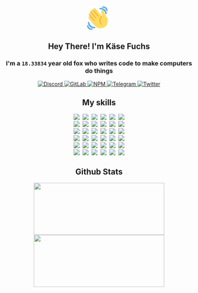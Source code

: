 <div><p align=center><img src=./resources/images/wave.gif width=64px height=64px></p><h2 align=center>Hey There! I'm Käse Fuchs</h2><h3 align=center>I'm a <code>18.33834</code> year old fox who writes code to make computers do things</h3><p align=center><a href=https://discord.com/users/507526681125322772><img alt=Discord src="https://img.shields.io/badge/Discord-5865F2?logo=discord&logoColor=white&style=flat-square#d935030eefe69ab596758ac6bfba3f4f"> </a><a href=https://gitlab.com/kasefuchs><img alt=GitLab src="https://img.shields.io/badge/GitLab-330F63?logo=gitlab&logoColor=white&style=flat-square#d935030eefe69ab596758ac6bfba3f4f"> </a><a href=https://npmjs.com/~kasefuchs><img alt=NPM src="https://img.shields.io/badge/NPM-CB3837?logo=npm&logoColor=white&style=flat-square#d935030eefe69ab596758ac6bfba3f4f"> </a><a href=https://t.me/kasefuchs><img alt=Telegram src="https://img.shields.io/badge/Telegram-2CA5E0?logo=telegram&logoColor=white&style=flat-square#d935030eefe69ab596758ac6bfba3f4f"> </a><a href=https://twitter.com/kasefuchs><img alt=Twitter src="https://img.shields.io/badge/Twitter-1DA1F2?logo=twitter&logoColor=white&style=flat-square#d935030eefe69ab596758ac6bfba3f4f"></a></p><h2 align=center>My skills</h2><p align=center><a href=https://aws.amazon.com/ ><picture><source srcset="https://skillicons.dev/icons?i=aws&theme=dark#d935030eefe69ab596758ac6bfba3f4f" media="(prefers-color-scheme: dark)"><source srcset="https://skillicons.dev/icons?i=aws&theme=light#d935030eefe69ab596758ac6bfba3f4f" media="(prefers-color-scheme: light), (prefers-color-scheme: no-preference)"><img src="https://skillicons.dev/icons?i=aws&theme=light#d935030eefe69ab596758ac6bfba3f4f"></picture></a>&nbsp;&nbsp;<a href=https://en.wikipedia.org/wiki/Bash_(Unix_shell)><picture><source srcset="https://skillicons.dev/icons?i=bash&theme=dark#d935030eefe69ab596758ac6bfba3f4f" media="(prefers-color-scheme: dark)"><source srcset="https://skillicons.dev/icons?i=bash&theme=light#d935030eefe69ab596758ac6bfba3f4f" media="(prefers-color-scheme: light), (prefers-color-scheme: no-preference)"><img src="https://skillicons.dev/icons?i=bash&theme=light#d935030eefe69ab596758ac6bfba3f4f"></picture></a>&nbsp;&nbsp;<a href=https://discord.com/developers/docs><picture><source srcset="https://skillicons.dev/icons?i=bots&theme=dark#d935030eefe69ab596758ac6bfba3f4f" media="(prefers-color-scheme: dark)"><source srcset="https://skillicons.dev/icons?i=bots&theme=light#d935030eefe69ab596758ac6bfba3f4f" media="(prefers-color-scheme: light), (prefers-color-scheme: no-preference)"><img src="https://skillicons.dev/icons?i=bots&theme=light#d935030eefe69ab596758ac6bfba3f4f"></picture></a>&nbsp;&nbsp;<a href=https://www.cloudflare.com/ ><picture><source srcset="https://skillicons.dev/icons?i=cloudflare&theme=dark#d935030eefe69ab596758ac6bfba3f4f" media="(prefers-color-scheme: dark)"><source srcset="https://skillicons.dev/icons?i=cloudflare&theme=light#d935030eefe69ab596758ac6bfba3f4f" media="(prefers-color-scheme: light), (prefers-color-scheme: no-preference)"><img src="https://skillicons.dev/icons?i=cloudflare&theme=light#d935030eefe69ab596758ac6bfba3f4f"></picture></a>&nbsp;&nbsp;<a href=https://en.wikipedia.org/wiki/CSS><picture><source srcset="https://skillicons.dev/icons?i=css&theme=dark#d935030eefe69ab596758ac6bfba3f4f" media="(prefers-color-scheme: dark)"><source srcset="https://skillicons.dev/icons?i=css&theme=light#d935030eefe69ab596758ac6bfba3f4f" media="(prefers-color-scheme: light), (prefers-color-scheme: no-preference)"><img src="https://skillicons.dev/icons?i=css&theme=light#d935030eefe69ab596758ac6bfba3f4f"></picture></a>&nbsp;&nbsp;<a href=https://www.docker.com/ ><picture><source srcset="https://skillicons.dev/icons?i=docker&theme=dark#d935030eefe69ab596758ac6bfba3f4f" media="(prefers-color-scheme: dark)"><source srcset="https://skillicons.dev/icons?i=docker&theme=light#d935030eefe69ab596758ac6bfba3f4f" media="(prefers-color-scheme: light), (prefers-color-scheme: no-preference)"><img src="https://skillicons.dev/icons?i=docker&theme=light#d935030eefe69ab596758ac6bfba3f4f"></picture></a><br><a href=https://www.electronjs.org/ ><picture><source srcset="https://skillicons.dev/icons?i=electron&theme=dark#d935030eefe69ab596758ac6bfba3f4f" media="(prefers-color-scheme: dark)"><source srcset="https://skillicons.dev/icons?i=electron&theme=light#d935030eefe69ab596758ac6bfba3f4f" media="(prefers-color-scheme: light), (prefers-color-scheme: no-preference)"><img src="https://skillicons.dev/icons?i=electron&theme=light#d935030eefe69ab596758ac6bfba3f4f"></picture></a>&nbsp;&nbsp;<a href=https://expressjs.com/ ><picture><source srcset="https://skillicons.dev/icons?i=express&theme=dark#d935030eefe69ab596758ac6bfba3f4f" media="(prefers-color-scheme: dark)"><source srcset="https://skillicons.dev/icons?i=express&theme=light#d935030eefe69ab596758ac6bfba3f4f" media="(prefers-color-scheme: light), (prefers-color-scheme: no-preference)"><img src="https://skillicons.dev/icons?i=express&theme=light#d935030eefe69ab596758ac6bfba3f4f"></picture></a>&nbsp;&nbsp;<a href=https://www.figma.com/ ><picture><source srcset="https://skillicons.dev/icons?i=figma&theme=dark#d935030eefe69ab596758ac6bfba3f4f" media="(prefers-color-scheme: dark)"><source srcset="https://skillicons.dev/icons?i=figma&theme=light#d935030eefe69ab596758ac6bfba3f4f" media="(prefers-color-scheme: light), (prefers-color-scheme: no-preference)"><img src="https://skillicons.dev/icons?i=figma&theme=light#d935030eefe69ab596758ac6bfba3f4f"></picture></a>&nbsp;&nbsp;<a href=https://firebase.google.com/ ><picture><source srcset="https://skillicons.dev/icons?i=firebase&theme=dark#d935030eefe69ab596758ac6bfba3f4f" media="(prefers-color-scheme: dark)"><source srcset="https://skillicons.dev/icons?i=firebase&theme=light#d935030eefe69ab596758ac6bfba3f4f" media="(prefers-color-scheme: light), (prefers-color-scheme: no-preference)"><img src="https://skillicons.dev/icons?i=firebase&theme=light#d935030eefe69ab596758ac6bfba3f4f"></picture></a>&nbsp;&nbsp;<a href=https://flask.palletsprojects.com/ ><picture><source srcset="https://skillicons.dev/icons?i=flask&theme=dark#d935030eefe69ab596758ac6bfba3f4f" media="(prefers-color-scheme: dark)"><source srcset="https://skillicons.dev/icons?i=flask&theme=light#d935030eefe69ab596758ac6bfba3f4f" media="(prefers-color-scheme: light), (prefers-color-scheme: no-preference)"><img src="https://skillicons.dev/icons?i=flask&theme=light#d935030eefe69ab596758ac6bfba3f4f"></picture></a>&nbsp;&nbsp;<a href=https://cloud.google.com/ ><picture><source srcset="https://skillicons.dev/icons?i=gcp&theme=dark#d935030eefe69ab596758ac6bfba3f4f" media="(prefers-color-scheme: dark)"><source srcset="https://skillicons.dev/icons?i=gcp&theme=light#d935030eefe69ab596758ac6bfba3f4f" media="(prefers-color-scheme: light), (prefers-color-scheme: no-preference)"><img src="https://skillicons.dev/icons?i=gcp&theme=light#d935030eefe69ab596758ac6bfba3f4f"></picture></a><br><a href=https://git-scm.com/ ><picture><source srcset="https://skillicons.dev/icons?i=git&theme=dark#d935030eefe69ab596758ac6bfba3f4f" media="(prefers-color-scheme: dark)"><source srcset="https://skillicons.dev/icons?i=git&theme=light#d935030eefe69ab596758ac6bfba3f4f" media="(prefers-color-scheme: light), (prefers-color-scheme: no-preference)"><img src="https://skillicons.dev/icons?i=git&theme=light#d935030eefe69ab596758ac6bfba3f4f"></picture></a>&nbsp;&nbsp;<a href=https://github.com/ ><picture><source srcset="https://skillicons.dev/icons?i=github&theme=dark#d935030eefe69ab596758ac6bfba3f4f" media="(prefers-color-scheme: dark)"><source srcset="https://skillicons.dev/icons?i=github&theme=light#d935030eefe69ab596758ac6bfba3f4f" media="(prefers-color-scheme: light), (prefers-color-scheme: no-preference)"><img src="https://skillicons.dev/icons?i=github&theme=light#d935030eefe69ab596758ac6bfba3f4f"></picture></a>&nbsp;&nbsp;<a href=https://gitlab.com/ ><picture><source srcset="https://skillicons.dev/icons?i=gitlab&theme=dark#d935030eefe69ab596758ac6bfba3f4f" media="(prefers-color-scheme: dark)"><source srcset="https://skillicons.dev/icons?i=gitlab&theme=light#d935030eefe69ab596758ac6bfba3f4f" media="(prefers-color-scheme: light), (prefers-color-scheme: no-preference)"><img src="https://skillicons.dev/icons?i=gitlab&theme=light#d935030eefe69ab596758ac6bfba3f4f"></picture></a>&nbsp;&nbsp;<a href=https://www.heroku.com/ ><picture><source srcset="https://skillicons.dev/icons?i=heroku&theme=dark#d935030eefe69ab596758ac6bfba3f4f" media="(prefers-color-scheme: dark)"><source srcset="https://skillicons.dev/icons?i=heroku&theme=light#d935030eefe69ab596758ac6bfba3f4f" media="(prefers-color-scheme: light), (prefers-color-scheme: no-preference)"><img src="https://skillicons.dev/icons?i=heroku&theme=light#d935030eefe69ab596758ac6bfba3f4f"></picture></a>&nbsp;&nbsp;<a href=https://en.wikipedia.org/wiki/HTML><picture><source srcset="https://skillicons.dev/icons?i=html&theme=dark#d935030eefe69ab596758ac6bfba3f4f" media="(prefers-color-scheme: dark)"><source srcset="https://skillicons.dev/icons?i=html&theme=light#d935030eefe69ab596758ac6bfba3f4f" media="(prefers-color-scheme: light), (prefers-color-scheme: no-preference)"><img src="https://skillicons.dev/icons?i=html&theme=light#d935030eefe69ab596758ac6bfba3f4f"></picture></a>&nbsp;&nbsp;<a href=https://en.wikipedia.org/wiki/JavaScript><picture><source srcset="https://skillicons.dev/icons?i=js&theme=dark#d935030eefe69ab596758ac6bfba3f4f" media="(prefers-color-scheme: dark)"><source srcset="https://skillicons.dev/icons?i=js&theme=light#d935030eefe69ab596758ac6bfba3f4f" media="(prefers-color-scheme: light), (prefers-color-scheme: no-preference)"><img src="https://skillicons.dev/icons?i=js&theme=light#d935030eefe69ab596758ac6bfba3f4f"></picture></a><br><a href=https://en.wikipedia.org/wiki/Linux><picture><source srcset="https://skillicons.dev/icons?i=linux&theme=dark#d935030eefe69ab596758ac6bfba3f4f" media="(prefers-color-scheme: dark)"><source srcset="https://skillicons.dev/icons?i=linux&theme=light#d935030eefe69ab596758ac6bfba3f4f" media="(prefers-color-scheme: light), (prefers-color-scheme: no-preference)"><img src="https://skillicons.dev/icons?i=linux&theme=light#d935030eefe69ab596758ac6bfba3f4f"></picture></a>&nbsp;&nbsp;<a href=https://mui.com/ ><picture><source srcset="https://skillicons.dev/icons?i=materialui&theme=dark#d935030eefe69ab596758ac6bfba3f4f" media="(prefers-color-scheme: dark)"><source srcset="https://skillicons.dev/icons?i=materialui&theme=light#d935030eefe69ab596758ac6bfba3f4f" media="(prefers-color-scheme: light), (prefers-color-scheme: no-preference)"><img src="https://skillicons.dev/icons?i=materialui&theme=light#d935030eefe69ab596758ac6bfba3f4f"></picture></a>&nbsp;&nbsp;<a href=https://en.wikipedia.org/wiki/Markdown><picture><source srcset="https://skillicons.dev/icons?i=md&theme=dark#d935030eefe69ab596758ac6bfba3f4f" media="(prefers-color-scheme: dark)"><source srcset="https://skillicons.dev/icons?i=md&theme=light#d935030eefe69ab596758ac6bfba3f4f" media="(prefers-color-scheme: light), (prefers-color-scheme: no-preference)"><img src="https://skillicons.dev/icons?i=md&theme=light#d935030eefe69ab596758ac6bfba3f4f"></picture></a>&nbsp;&nbsp;<a href=https://www.mongodb.com/ ><picture><source srcset="https://skillicons.dev/icons?i=mongodb&theme=dark#d935030eefe69ab596758ac6bfba3f4f" media="(prefers-color-scheme: dark)"><source srcset="https://skillicons.dev/icons?i=mongodb&theme=light#d935030eefe69ab596758ac6bfba3f4f" media="(prefers-color-scheme: light), (prefers-color-scheme: no-preference)"><img src="https://skillicons.dev/icons?i=mongodb&theme=light#d935030eefe69ab596758ac6bfba3f4f"></picture></a>&nbsp;&nbsp;<a href=https://www.mysql.com/ ><picture><source srcset="https://skillicons.dev/icons?i=mysql&theme=dark#d935030eefe69ab596758ac6bfba3f4f" media="(prefers-color-scheme: dark)"><source srcset="https://skillicons.dev/icons?i=mysql&theme=light#d935030eefe69ab596758ac6bfba3f4f" media="(prefers-color-scheme: light), (prefers-color-scheme: no-preference)"><img src="https://skillicons.dev/icons?i=mysql&theme=light#d935030eefe69ab596758ac6bfba3f4f"></picture></a>&nbsp;&nbsp;<a href=https://nextjs.org/ ><picture><source srcset="https://skillicons.dev/icons?i=nextjs&theme=dark#d935030eefe69ab596758ac6bfba3f4f" media="(prefers-color-scheme: dark)"><source srcset="https://skillicons.dev/icons?i=nextjs&theme=light#d935030eefe69ab596758ac6bfba3f4f" media="(prefers-color-scheme: light), (prefers-color-scheme: no-preference)"><img src="https://skillicons.dev/icons?i=nextjs&theme=light#d935030eefe69ab596758ac6bfba3f4f"></picture></a><br><a href=https://nodejs.org/en/ ><picture><source srcset="https://skillicons.dev/icons?i=nodejs&theme=dark#d935030eefe69ab596758ac6bfba3f4f" media="(prefers-color-scheme: dark)"><source srcset="https://skillicons.dev/icons?i=nodejs&theme=light#d935030eefe69ab596758ac6bfba3f4f" media="(prefers-color-scheme: light), (prefers-color-scheme: no-preference)"><img src="https://skillicons.dev/icons?i=nodejs&theme=light#d935030eefe69ab596758ac6bfba3f4f"></picture></a>&nbsp;&nbsp;<a href=https://www.postgresql.org/ ><picture><source srcset="https://skillicons.dev/icons?i=postgres&theme=dark#d935030eefe69ab596758ac6bfba3f4f" media="(prefers-color-scheme: dark)"><source srcset="https://skillicons.dev/icons?i=postgres&theme=light#d935030eefe69ab596758ac6bfba3f4f" media="(prefers-color-scheme: light), (prefers-color-scheme: no-preference)"><img src="https://skillicons.dev/icons?i=postgres&theme=light#d935030eefe69ab596758ac6bfba3f4f"></picture></a>&nbsp;&nbsp;<a href=https://learn.microsoft.com/en-us/powershell/ ><picture><source srcset="https://skillicons.dev/icons?i=powershell&theme=dark#d935030eefe69ab596758ac6bfba3f4f" media="(prefers-color-scheme: dark)"><source srcset="https://skillicons.dev/icons?i=powershell&theme=light#d935030eefe69ab596758ac6bfba3f4f" media="(prefers-color-scheme: light), (prefers-color-scheme: no-preference)"><img src="https://skillicons.dev/icons?i=powershell&theme=light#d935030eefe69ab596758ac6bfba3f4f"></picture></a>&nbsp;&nbsp;<a href=https://www.python.org/ ><picture><source srcset="https://skillicons.dev/icons?i=py&theme=dark#d935030eefe69ab596758ac6bfba3f4f" media="(prefers-color-scheme: dark)"><source srcset="https://skillicons.dev/icons?i=py&theme=light#d935030eefe69ab596758ac6bfba3f4f" media="(prefers-color-scheme: light), (prefers-color-scheme: no-preference)"><img src="https://skillicons.dev/icons?i=py&theme=light#d935030eefe69ab596758ac6bfba3f4f"></picture></a>&nbsp;&nbsp;<a href=https://www.raspberrypi.org/ ><picture><source srcset="https://skillicons.dev/icons?i=raspberrypi&theme=dark#d935030eefe69ab596758ac6bfba3f4f" media="(prefers-color-scheme: dark)"><source srcset="https://skillicons.dev/icons?i=raspberrypi&theme=light#d935030eefe69ab596758ac6bfba3f4f" media="(prefers-color-scheme: light), (prefers-color-scheme: no-preference)"><img src="https://skillicons.dev/icons?i=raspberrypi&theme=light#d935030eefe69ab596758ac6bfba3f4f"></picture></a>&nbsp;&nbsp;<a href=https://reactjs.org/ ><picture><source srcset="https://skillicons.dev/icons?i=react&theme=dark#d935030eefe69ab596758ac6bfba3f4f" media="(prefers-color-scheme: dark)"><source srcset="https://skillicons.dev/icons?i=react&theme=light#d935030eefe69ab596758ac6bfba3f4f" media="(prefers-color-scheme: light), (prefers-color-scheme: no-preference)"><img src="https://skillicons.dev/icons?i=react&theme=light#d935030eefe69ab596758ac6bfba3f4f"></picture></a><br><a href=https://redux.js.org/ ><picture><source srcset="https://skillicons.dev/icons?i=redux&theme=dark#d935030eefe69ab596758ac6bfba3f4f" media="(prefers-color-scheme: dark)"><source srcset="https://skillicons.dev/icons?i=redux&theme=light#d935030eefe69ab596758ac6bfba3f4f" media="(prefers-color-scheme: light), (prefers-color-scheme: no-preference)"><img src="https://skillicons.dev/icons?i=redux&theme=light#d935030eefe69ab596758ac6bfba3f4f"></picture></a>&nbsp;&nbsp;<a href=https://en.wikipedia.org/wiki/Regular_expression><picture><source srcset="https://skillicons.dev/icons?i=regex&theme=dark#d935030eefe69ab596758ac6bfba3f4f" media="(prefers-color-scheme: dark)"><source srcset="https://skillicons.dev/icons?i=regex&theme=light#d935030eefe69ab596758ac6bfba3f4f" media="(prefers-color-scheme: light), (prefers-color-scheme: no-preference)"><img src="https://skillicons.dev/icons?i=regex&theme=light#d935030eefe69ab596758ac6bfba3f4f"></picture></a>&nbsp;&nbsp;<a href=https://en.wikipedia.org/wiki/Sass_(stylesheet_language)><picture><source srcset="https://skillicons.dev/icons?i=sass&theme=dark#d935030eefe69ab596758ac6bfba3f4f" media="(prefers-color-scheme: dark)"><source srcset="https://skillicons.dev/icons?i=sass&theme=light#d935030eefe69ab596758ac6bfba3f4f" media="(prefers-color-scheme: light), (prefers-color-scheme: no-preference)"><img src="https://skillicons.dev/icons?i=sass&theme=light#d935030eefe69ab596758ac6bfba3f4f"></picture></a>&nbsp;&nbsp;<a href=https://www.typescriptlang.org/ ><picture><source srcset="https://skillicons.dev/icons?i=ts&theme=dark#d935030eefe69ab596758ac6bfba3f4f" media="(prefers-color-scheme: dark)"><source srcset="https://skillicons.dev/icons?i=ts&theme=light#d935030eefe69ab596758ac6bfba3f4f" media="(prefers-color-scheme: light), (prefers-color-scheme: no-preference)"><img src="https://skillicons.dev/icons?i=ts&theme=light#d935030eefe69ab596758ac6bfba3f4f"></picture></a>&nbsp;&nbsp;<a href=https://unity.com/ ><picture><source srcset="https://skillicons.dev/icons?i=unity&theme=dark#d935030eefe69ab596758ac6bfba3f4f" media="(prefers-color-scheme: dark)"><source srcset="https://skillicons.dev/icons?i=unity&theme=light#d935030eefe69ab596758ac6bfba3f4f" media="(prefers-color-scheme: light), (prefers-color-scheme: no-preference)"><img src="https://skillicons.dev/icons?i=unity&theme=light#d935030eefe69ab596758ac6bfba3f4f"></picture></a>&nbsp;&nbsp;<a href=https://workers.cloudflare.com/ ><picture><source srcset="https://skillicons.dev/icons?i=workers&theme=dark#d935030eefe69ab596758ac6bfba3f4f" media="(prefers-color-scheme: dark)"><source srcset="https://skillicons.dev/icons?i=workers&theme=light#d935030eefe69ab596758ac6bfba3f4f" media="(prefers-color-scheme: light), (prefers-color-scheme: no-preference)"><img src="https://skillicons.dev/icons?i=workers&theme=light#d935030eefe69ab596758ac6bfba3f4f"></picture></a><br></p><h2 align=center>Github Stats</h2><p align=center><picture><source srcset="https://github-readme-stats-kasefuchs.vercel.app/api/?count_private=true&hide_border=true&hide_rank=true&line_height=20&hide_title=true&username=Kasefuchs&theme=dark#d935030eefe69ab596758ac6bfba3f4f" media="(prefers-color-scheme: dark)"><source srcset="https://github-readme-stats-kasefuchs.vercel.app/api/?count_private=true&hide_border=true&hide_rank=true&line_height=20&hide_title=true&username=Kasefuchs&theme=light#d935030eefe69ab596758ac6bfba3f4f" media="(prefers-color-scheme: light), (prefers-color-scheme: no-preference)"><img align=middle width=350 height=140 src="https://github-readme-stats-kasefuchs.vercel.app/api/?count_private=true&hide_border=true&hide_rank=true&line_height=20&hide_title=true&username=Kasefuchs&theme=light#d935030eefe69ab596758ac6bfba3f4f"></picture><picture><source srcset="https://github-readme-stats-kasefuchs.vercel.app/api/top-langs/?count_private=true&hide_border=true&layout=compact&username=Kasefuchs&theme=dark#d935030eefe69ab596758ac6bfba3f4f" media="(prefers-color-scheme: dark)"><source srcset="https://github-readme-stats-kasefuchs.vercel.app/api/top-langs/?count_private=true&hide_border=true&layout=compact&username=Kasefuchs&theme=light#d935030eefe69ab596758ac6bfba3f4f" media="(prefers-color-scheme: light), (prefers-color-scheme: no-preference)"><img align=middle width=350 height=140 src="https://github-readme-stats-kasefuchs.vercel.app/api/top-langs/?count_private=true&hide_border=true&layout=compact&username=Kasefuchs&theme=light#d935030eefe69ab596758ac6bfba3f4f"></picture></p><img src="https://hit.yhype.me/github/profile?user_id=64592097#d935030eefe69ab596758ac6bfba3f4f" alt=""></div>